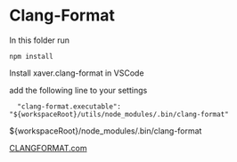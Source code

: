 # Clang-Format

In this folder run

```
npm install
```

Install xaver.clang-format in VSCode

add the following line to your settings

```
  "clang-format.executable": "${workspaceRoot}/utils/node_modules/.bin/clang-format"
```

\${workspaceRoot}/node_modules/.bin/clang-format

[CLANGFORMAT.com](https://clangformat.com/)
